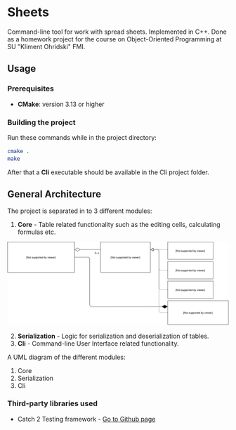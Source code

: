 # Sheets

Command-line tool for work with spread sheets. Implemented in C++. Done as a homework project for the course on Object-Oriented Programming at SU "Kliment Ohridski" FMI.

## Usage

### Prerequisites

- **CMake**: version 3.13 or higher

### Building the project

Run these commands while in the project directory:

```bash
cmake .
make
```

After that a **Cli** executable should be available in the Cli project folder.

## General Architecture

The project is separated in to 3 different modules:

1. **Core** - Table related functionality such as the editing cells, calculating formulas etc.

![alt text](Images/Core.svg "Core UML Diagram")


2. **Serialization** - Logic for serialization and deserialization of tables.
3. **Cli** - Command-line User Interface related functionality.

A UML diagram of the different modules:

1. Core
2. Serialization
3. Cli

### Third-party libraries used

- Catch 2 Testing framework - [Go to Github page](https://github.com/catchorg/catch2)
